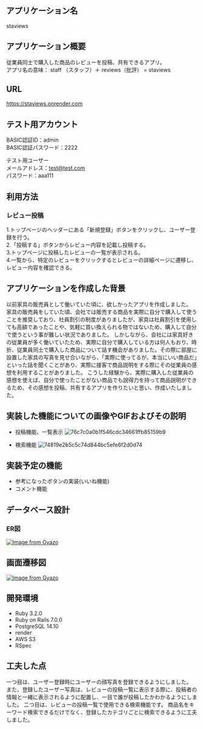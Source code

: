 ## アプリケーション名
staviews

## アプリケーション概要
従業員同士で購入した商品のレビューを投稿、共有できるアプリ。  
アプリ名の意味：
staff （スタッフ）＋ reviews（批評） = staviews

## URL
https://staviews.onrender.com

## テスト用アカウント
BASIC認証ID：admin  
BASIC認証パスワード：2222

テスト用ユーザー  
メールアドレス：test@test.com  
パスワード：aaa111

## 利用方法
### レビュー投稿
1.トップページのヘッダーにある「新規登録」ボタンをクリックし、ユーザー登録を行う。  
2.「投稿する」ボタンからレビュー内容を記載し投稿する。  
3.トップページに投稿したレビューの一覧が表示される。  
4.一覧から、特定のレビューをクリックするとレビューの詳細ページに遷移し、レビュー内容を確認できる。

## アプリケーションを作成した背景
以前家具の販売員として働いていた頃に、欲しかったアプリを作成しました。
家具の販売員をしていた頃、会社では販売する商品を実際に自分で購入して使うことを推奨しており、社員割引の制度がありましたが、家具は社員割引を使用しても高額であったことや、気軽に買い換えられる物ではないため、購入して自分で使うという事が難しい状況でありました。
しかしながら、会社には家具好きの従業員が多く働いていたため、実際に自分で購入している方は何人もおり、時折、従業員同士で購入した商品について話す機会がありました。その際に部屋に設置した家具の写真を見せ合いながら、「実際に使ってるが、本当にいい商品だ」といった話を聞くことがあり、実際に接客で商品説明をする際にその従業員の感想を利用することがありました。
こうした経験から、実際に購入した従業員の感想を使えば、自分で使ったことがない商品でも説得力を持って商品説明ができるため、その感想を投稿、共有するアプリを作りたいと思い、作成いたしました。

## 実装した機能についての画像やGIFおよびその説明
- 投稿機能、一覧表示
![76c7c0a0b1f546cdc34661ffb85159b9](https://github.com/mota4624/staviews/assets/148955263/012b7313-7030-452d-a43c-901791fc1f5c)

- 検索機能
![74819e2b5c5c74d844bc5efe6f2d0d74](https://github.com/mota4624/staviews/assets/148955263/0cad672a-e3aa-4433-895d-90f1e5eba949)

## 実装予定の機能
- 参考になったボタンの実装(いいね機能)  
- コメント機能

## データベース設計
### ER図
[![Image from Gyazo](https://i.gyazo.com/238646e76ab64e368016100c81831cdc.png)](https://gyazo.com/238646e76ab64e368016100c81831cdc)


## 画面遷移図
[![Image from Gyazo](https://i.gyazo.com/e9b829b7bbcf916819819db27270f027.png)](https://gyazo.com/e9b829b7bbcf916819819db27270f027)

## 開発環境
- Ruby 3.2.0
- Ruby on Rails 7.0.0
- PostgreSQL 14.10
- render
- AWS S3
- RSpec

## 工夫した点
一つ目は、ユーザー登録時にユーザーの顔写真を登録できるようにしました。
また、登録したユーザー写真は、レビューの投稿一覧に表示する際に、投稿者の情報と一緒に表示されるように配置し、一目で誰が投稿したかわかるようにしました。
二つ目は、レビューの投稿一覧で使用できる検索機能です。
商品名をキーワード検索できるだけでなく、登録したカテゴリごとに検索できるように工夫しました。
